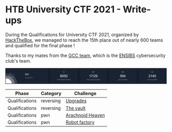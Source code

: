 # HTB University CTF 2021 - Write-ups

During the Qualifications for University CTF 2021, organized by [HackTheBox](https://hackthebox.com/), we managed to reach the 15th place out of nearly 600 teams and qualified for the final phase !

Thanks to my mates from the [GCC team](https://twitter.com/gcc_ensibs), which is the [ENSIBS](https://www-ensibs.univ-ubs.fr) cybersecurity club's team.

![GCC results](GCC_stats.png)

|     Phase      |  Category |              Challenge               |
|----------------|-----------|--------------------------------------|
| Qualifications | reversing | [Upgrades](Upgrades)                 |
| Qualifications | reversing | [The vault](The_vault)               |
| Qualifications | pwn       | [Arachnoid Heaven](Arachnoid_heaven) |
| Qualifications | pwn       | [Robot factory](Robot_factory)       |
